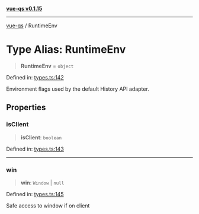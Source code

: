 [**vue-qs v0.1.15**](../README.md)

***

[vue-qs](../README.md) / RuntimeEnv

# Type Alias: RuntimeEnv

> **RuntimeEnv** = `object`

Defined in: [types.ts:142](https://github.com/iamsomraj/vue-qs/blob/2515abe5c25afff0f87351153aa1684c958bdf3f/src/types.ts#L142)

Environment flags used by the default History API adapter.

## Properties

### isClient

> **isClient**: `boolean`

Defined in: [types.ts:143](https://github.com/iamsomraj/vue-qs/blob/2515abe5c25afff0f87351153aa1684c958bdf3f/src/types.ts#L143)

***

### win

> **win**: `Window` \| `null`

Defined in: [types.ts:145](https://github.com/iamsomraj/vue-qs/blob/2515abe5c25afff0f87351153aa1684c958bdf3f/src/types.ts#L145)

Safe access to window if on client
